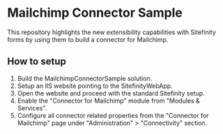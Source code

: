 # Mailchimp Connector Sample

This repository highlights the new extensibility capabilities with Sitefinity forms by using them to build a connector for Mailchimp.

## How to setup

1. Build the MailchimpConnectorSample solution.
2. Setup an IIS website pointing to the SitefinityWebApp.
3. Open the website and proceed with the standard Sitefinity setup.
3. Enable the "Connector for Mailchimp" module from "Modules & Services".
4. Configure all connector related properties from the "Connector for Mailchimp" page under "Administration" > "Connectivity" section.
